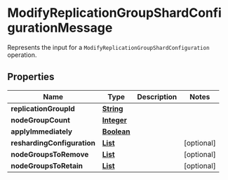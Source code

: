 

# ModifyReplicationGroupShardConfigurationMessage

Represents the input for a <code>ModifyReplicationGroupShardConfiguration</code> operation.

## Properties

| Name | Type | Description | Notes |
|------------ | ------------- | ------------- | -------------|
|**replicationGroupId** | [**String**](String.md) |  |  |
|**nodeGroupCount** | [**Integer**](Integer.md) |  |  |
|**applyImmediately** | [**Boolean**](Boolean.md) |  |  |
|**reshardingConfiguration** | [**List**](List.md) |  |  [optional] |
|**nodeGroupsToRemove** | [**List**](List.md) |  |  [optional] |
|**nodeGroupsToRetain** | [**List**](List.md) |  |  [optional] |



